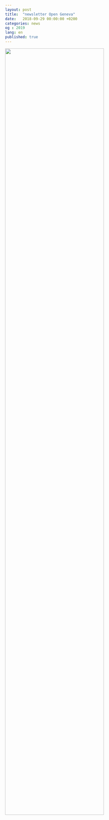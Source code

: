 ```yaml
---
layout: post
title:  "newsletter Open Geneva"
date:   2018-09-29 00:00:00 +0200
categories: news
og : 2019
lang: en
published: true
---
```


<a href="https://mailchi.mp/399da5ab722d/open-geneva-newsletter"><img src="{{ site.baseurl }}/images/newsletter.png" width="80%" alt="" class="imgspace" /></a>
